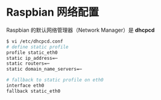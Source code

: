 # Raspbian 网络配置

Raspbian 的默认网络管理器（Network Manager）是 **dhcpcd**

```sh
$ vi /etc/dhcpcd.conf
# define static profile
profile static_eth0
static ip_address=⋯
static routers=⋯
static domain_name_servers=⋯

# fallback to static profile on eth0
interface eth0
fallback static_eth0
```
